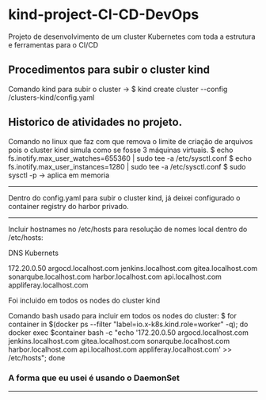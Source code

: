 # kind-project-CI-CD-DevOps
Projeto de desenvolvimento de um cluster Kubernetes com toda a estrutura e ferramentas para o CI/CD


## Procedimentos para subir o cluster kind 
Comando kind para subir o cluster -> $ kind create cluster --config /clusters-kind/config.yaml


## Historico de atividades no projeto. 
Comando no linux que faz com que remova o limite de criação de arquivos pois o cluster kind simula como se fosse 3 máquinas virtuais.
$ echo fs.inotify.max_user_watches=655360 | sudo tee -a /etc/sysctl.conf
$ echo fs.inotify.max_user_instances=1280 | sudo tee -a /etc/sysctl.conf
$ sudo sysctl -p -> aplica em memoria

--------------------------------------------------------------

Dentro do config.yaml para subir o cluster kind, já deixei configurado o container registry do harbor privado.


--------------------------------------------------------------
Incluir hostnames no /etc/hosts para resolução de nomes local 
dentro do /etc/hosts:

DNS Kubernets


172.20.0.50     argocd.localhost.com jenkins.localhost.com gitea.localhost.com sonarqube.localhost.com harbor.localhost.com api.localhost.com appliferay.localhost.com

Foi incluido em todos os nodes do cluster kind 

Comando bash usado para incluir em todos os nodes do cluster:
$ for container in $(docker ps --filter "label=io.x-k8s.kind.role=worker" -q); do docker exec $container bash -c "echo '172.20.0.50     argocd.localhost.com jenkins.localhost.com gitea.localhost.com sonarqube.localhost.com harbor.localhost.com api.localhost.com appliferay.localhost.com' >> /etc/hosts"; done

### A forma que eu usei é usando o DaemonSet

--------------------------------------------------------------
